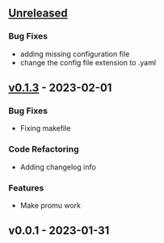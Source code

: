<a name="unreleased"></a>
## [Unreleased]

### Bug Fixes
- adding missing configuration file
- change the config file extension to .yaml


<a name="v0.1.3"></a>
## [v0.1.3] - 2023-02-01
### Bug Fixes
- Fixing makefile

### Code Refactoring
- Adding changelog info

### Features
- Make promu work


<a name="v0.0.1"></a>
## v0.0.1 - 2023-01-31

[Unreleased]: https://github.com/Whyrl35/prometheus-saltstack-exporter/compare/v0.1.3...HEAD
[v0.1.3]: https://github.com/Whyrl35/prometheus-saltstack-exporter/compare/v0.0.1...v0.1.3
